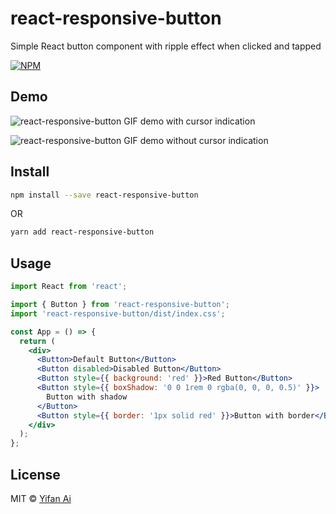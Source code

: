 # react-responsive-button

Simple React button component with ripple effect when clicked and tapped

[![NPM](https://img.shields.io/npm/v/react-responsive-button.svg)](https://www.npmjs.com/package/react-responsive-button)

## Demo

![react-responsive-button GIF demo with cursor indication](https://yifanai.s3-ap-southeast-2.amazonaws.com/button/buttons-with-cursor.gif)

![react-responsive-button GIF demo without cursor indication](https://yifanai.s3-ap-southeast-2.amazonaws.com/button/buttons-no-cursor.gif)

## Install

```bash
npm install --save react-responsive-button
```
OR
```bash
yarn add react-responsive-button
```

## Usage

```jsx
import React from 'react';

import { Button } from 'react-responsive-button';
import 'react-responsive-button/dist/index.css';

const App = () => {
  return (
    <div>
      <Button>Default Button</Button>
      <Button disabled>Disabled Button</Button>
      <Button style={{ background: 'red' }}>Red Button</Button>
      <Button style={{ boxShadow: '0 0 1rem 0 rgba(0, 0, 0, 0.5)' }}>
        Button with shadow
      </Button>
      <Button style={{ border: '1px solid red' }}>Button with border</Button>
    </div>
  );
};
```

## License

MIT © [Yifan Ai](https://github.com/react-responsive-button)
